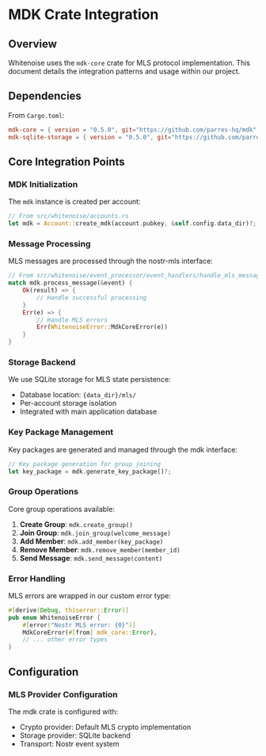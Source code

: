 # MDK Crate Integration

## Overview

Whitenoise uses the `mdk-core` crate for MLS protocol implementation. This document details the integration patterns and usage within our project.

## Dependencies

From `Cargo.toml`:
```toml
mdk-core = { version = "0.5.0", git="https://github.com/parres-hq/mdk" }
mdk-sqlite-storage = { version = "0.5.0", git="https://github.com/parres-hq/mdk" }
```

## Core Integration Points

### MDK Initialization

The `mdk` instance is created per account:

```rust
// From src/whitenoise/accounts.rs
let mdk = Account::create_mdk(account.pubkey, &self.config.data_dir)?;
```

### Message Processing

MLS messages are processed through the nostr-mls interface:

```rust
// From src/whitenoise/event_processor/event_handlers/handle_mls_message.rs
match mdk.process_message(&event) {
    Ok(result) => {
        // Handle successful processing
    }
    Err(e) => {
        // Handle MLS errors
        Err(WhitenoiseError::MdkCoreError(e))
    }
}
```

### Storage Backend

We use SQLite storage for MLS state persistence:
- Database location: `{data_dir}/mls/`
- Per-account storage isolation
- Integrated with main application database

### Key Package Management

Key packages are generated and managed through the mdk interface:

```rust
// Key package generation for group joining
let key_package = mdk.generate_key_package()?;
```

### Group Operations

Core group operations available:

1. **Create Group**: `mdk.create_group()`
2. **Join Group**: `mdk.join_group(welcome_message)`
3. **Add Member**: `mdk.add_member(key_package)`
4. **Remove Member**: `mdk.remove_member(member_id)`
5. **Send Message**: `mdk.send_message(content)`

### Error Handling

MLS errors are wrapped in our custom error type:

```rust
#[derive(Debug, thiserror::Error)]
pub enum WhitenoiseError {
    #[error("Nostr MLS error: {0}")]
    MdkCoreError(#[from] mdk_core::Error),
    // ... other error types
}
```

## Configuration

### MLS Provider Configuration

The mdk crate is configured with:
- Crypto provider: Default MLS crypto implementation
- Storage provider: SQLite backend
- Transport: Nostr event system
